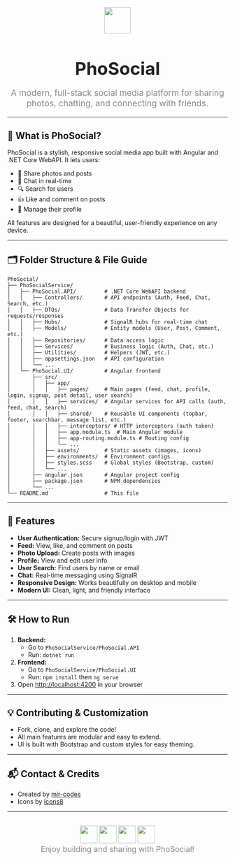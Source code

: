 
<div align="center">
	<img src="https://img.icons8.com/ios-filled/100/000000/camera.png" width="60" />
	<h1 style="font-size:2.5rem; color:#222; margin-bottom:0;">PhoSocial</h1>
	<p style="font-size:1.2rem; color:#888;">A modern, full-stack social media platform for sharing photos, chatting, and connecting with friends.</p>
</div>

---

## 🚀 What is PhoSocial?

PhoSocial is a stylish, responsive social media app built with Angular and .NET Core WebAPI. It lets users:

- 📸 Share photos and posts
- 💬 Chat in real-time
- 🔍 Search for users
- 👍 Like and comment on posts
- 👤 Manage their profile

All features are designed for a beautiful, user-friendly experience on any device.

---

## 🗂️ Folder Structure & File Guide

```
PhoSocial/
├── PhoSocialService/
│   ├── PhoSocial.API/         # .NET Core WebAPI backend
│   │   ├── Controllers/       # API endpoints (Auth, Feed, Chat, Search, etc.)
│   │   ├── DTOs/              # Data Transfer Objects for requests/responses
│   │   ├── Hubs/              # SignalR hubs for real-time chat
│   │   ├── Models/            # Entity models (User, Post, Comment, etc.)
│   │   ├── Repositories/      # Data access logic
│   │   ├── Services/          # Business logic (Auth, Chat, etc.)
│   │   ├── Utilities/         # Helpers (JWT, etc.)
│   │   ├── appsettings.json   # API configuration
│   │   └── ...
│   └── PhoSocial.UI/          # Angular frontend
│       ├── src/
│       │   ├── app/
│       │   │   ├── pages/     # Main pages (feed, chat, profile, login, signup, post detail, user search)
│       │   │   ├── services/  # Angular services for API calls (auth, feed, chat, search)
│       │   │   ├── shared/    # Reusable UI components (topbar, footer, searchbar, message list, etc.)
│       │   │   ├── interceptors/ # HTTP interceptors (auth token)
│       │   │   ├── app.module.ts  # Main Angular module
│       │   │   ├── app-routing.module.ts # Routing config
│       │   │   └── ...
│       │   ├── assets/        # Static assets (images, icons)
│       │   ├── environments/  # Environment configs
│       │   ├── styles.scss    # Global styles (Bootstrap, custom)
│       │   └── ...
│       ├── angular.json       # Angular project config
│       ├── package.json       # NPM dependencies
│       └── ...
└── README.md                  # This file
```

---

## 🌟 Features

- **User Authentication:** Secure signup/login with JWT
- **Feed:** View, like, and comment on posts
- **Photo Upload:** Create posts with images
- **Profile:** View and edit user info
- **User Search:** Find users by name or email
- **Chat:** Real-time messaging using SignalR
- **Responsive Design:** Works beautifully on desktop and mobile
- **Modern UI:** Clean, light, and friendly interface

---

## 🛠️ How to Run

1. **Backend:**
	 - Go to `PhoSocialService/PhoSocial.API`
	 - Run: `dotnet run`
2. **Frontend:**
	 - Go to `PhoSocialService/PhoSocial.UI`
	 - Run: `npm install` then `ng serve`
3. Open [http://localhost:4200](http://localhost:4200) in your browser

---

## 💡 Contributing & Customization

- Fork, clone, and explore the code!
- All main features are modular and easy to extend.
- UI is built with Bootstrap and custom styles for easy theming.

---

## 📬 Contact & Credits

- Created by [mir-codes](https://github.com/mir-codes)
- Icons by [Icons8](https://icons8.com)

---

<div align="center" style="margin-top:2rem;">
	<img src="https://img.icons8.com/ios-filled/50/000000/like.png" width="40" />
	<img src="https://img.icons8.com/ios-filled/50/000000/comments.png" width="40" />
	<img src="https://img.icons8.com/ios-filled/50/000000/user-group-man-man.png" width="40" />
	<img src="https://img.icons8.com/ios-filled/50/000000/camera.png" width="40" />
	<br/>
	<span style="color:#888; font-size:1.1rem;">Enjoy building and sharing with PhoSocial!</span>
</div>
